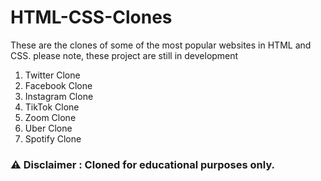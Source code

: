 # HTML-CSS-Clones

These are the clones of some of the most popular websites in HTML and CSS.
please note, these project are still in development

1. Twitter Clone
2. Facebook Clone
3. Instagram Clone
4. TikTok Clone
5. Zoom Clone
6. Uber Clone
7. Spotify Clone

### :warning: Disclaimer : Cloned for educational purposes only.
